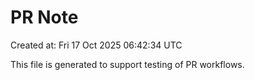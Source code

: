 # PR Note

Created at: Fri 17 Oct 2025 06:42:34 UTC

This file is generated to support testing of PR workflows.
